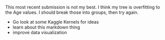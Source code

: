 This most recent submission is not my best. I think my tree is overfitting to the Age values.
I should break those into groups, then try again.


- Go look at some Kaggle Kernels for ideas
- learn about this markdown thing
- improve data visualization